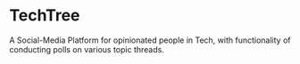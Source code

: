 # TechTree
A Social-Media Platform for opinionated people in Tech, with functionality of conducting polls on various topic threads. 
